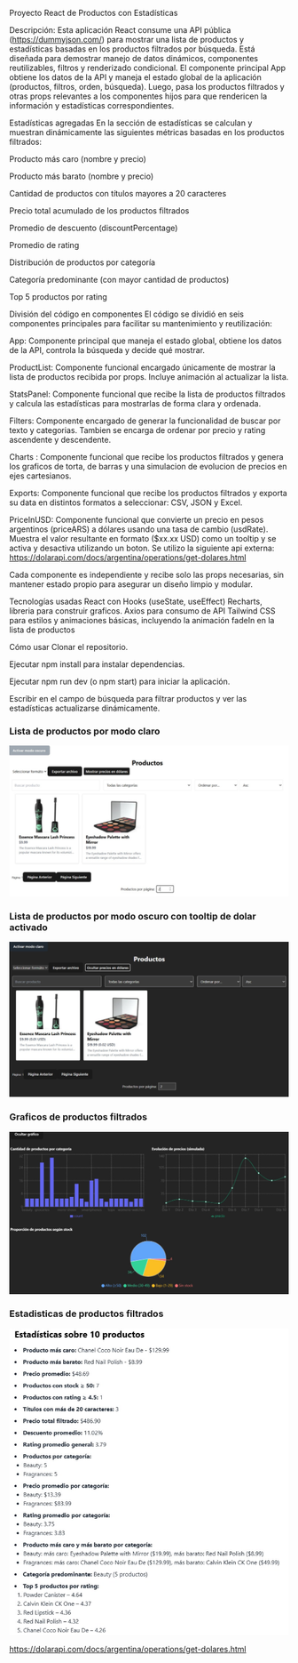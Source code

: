 Proyecto React de Productos con Estadísticas

Descripción:
Esta aplicación React consume una API pública (https://dummyjson.com/) para mostrar una lista de productos y estadísticas basadas en los productos filtrados por búsqueda. Está diseñada para demostrar manejo de datos dinámicos, componentes reutilizables, filtros y renderizado condicional.
El componente principal App obtiene los datos de la API y maneja el estado global de la aplicación (productos, filtros, orden, búsqueda). Luego, pasa los productos filtrados y otras props relevantes a los componentes hijos para que rendericen la información y estadísticas correspondientes.



Estadísticas agregadas
En la sección de estadísticas se calculan y muestran dinámicamente las siguientes métricas basadas en los productos filtrados:

Producto más caro (nombre y precio)

Producto más barato (nombre y precio)

Cantidad de productos con títulos mayores a 20 caracteres

Precio total acumulado de los productos filtrados

Promedio de descuento (discountPercentage)

Promedio de rating

Distribución de productos por categoría

Categoría predominante (con mayor cantidad de productos)

Top 5 productos por rating


División del código en componentes
El código se dividió en seis componentes principales para facilitar su mantenimiento y reutilización:

App: Componente principal que maneja el estado global, obtiene los datos de la API, controla la búsqueda y decide qué mostrar.

ProductList: Componente funcional encargado únicamente de mostrar la lista de productos recibida por props. Incluye animación al actualizar la lista.

StatsPanel: Componente funcional que recibe la lista de productos filtrados y calcula las estadísticas para mostrarlas de forma clara y ordenada.

Filters: Componente encargado de generar la funcionalidad de buscar por texto y categorias. Tambien se encarga de ordenar por precio y rating ascendente y descendente. 

Charts : Componente funcional que recibe los productos filtrados y genera los graficos de torta, de barras y una simulacion de evolucion de precios en ejes cartesianos. 

Exports: Componente funcional que recibe los productos filtrados y exporta su data en distintos formatos a seleccionar: CSV, JSON y Excel. 

PriceInUSD: Componente funcional que convierte un precio en pesos argentinos (priceARS) a dólares usando una tasa de cambio (usdRate). Muestra el valor resultante en formato ($xx.xx USD) como un tooltip y se activa y desactiva utilizando un boton. Se utilizo la siguiente api externa: https://dolarapi.com/docs/argentina/operations/get-dolares.html

Cada componente es independiente y recibe solo las props necesarias, sin mantener estado propio para asegurar un diseño limpio y modular.

Tecnologías usadas
React con Hooks (useState, useEffect)
Recharts, libreria para construir graficos.
Axios para consumo de API
Tailwind CSS para estilos y animaciones básicas, incluyendo la animación fadeIn en la lista de productos


Cómo usar
Clonar el repositorio.

Ejecutar npm install para instalar dependencias.

Ejecutar npm run dev (o npm start) para iniciar la aplicación.

Escribir en el campo de búsqueda para filtrar productos y ver las estadísticas actualizarse dinámicamente.


### Lista de productos por modo claro

![Lista de productos](./src/assets/productosmodoclaro.jpg)

### Lista de productos por modo oscuro con tooltip de dolar activado
![Panel de estadísticas](./src/assets/productosModoOscuro.jpg)

### Graficos de productos filtrados
![Panel de estadísticas](./src/assets/Graficos.jpg)

### Estadisticas de productos filtrados
![Panel de estadísticas](./src/assets/Estadisticas10.jpg)

https://dolarapi.com/docs/argentina/operations/get-dolares.html